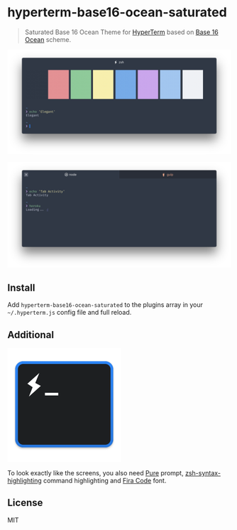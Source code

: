 # hyperterm-base16-ocean-saturated

> Saturated Base 16 Ocean Theme for [HyperTerm](https://hyperterm.org) based on [Base 16 Ocean](https://github.com/dunovank/oceans16-syntax) scheme.

![](screen.png)

![](screen_activity.png)


## Install

Add `hyperterm-base16-ocean-saturated` to the plugins array in your `~/.hyperterm.js` config file and full reload.


## Additional

<p><a href="/screen_icon.png" target="_blank"><img src="/screen_icon.png" height="256" alt="" style="max-width:100%;"></a></p>

To look exactly like the screens, you also need [Pure](https://github.com/sindresorhus/pure) prompt, [zsh-syntax-highlighting](https://github.com/zsh-users/zsh-syntax-highlighting) command highlighting and [Fira Code](https://github.com/tonsky/FiraCode) font.


## License

MIT
